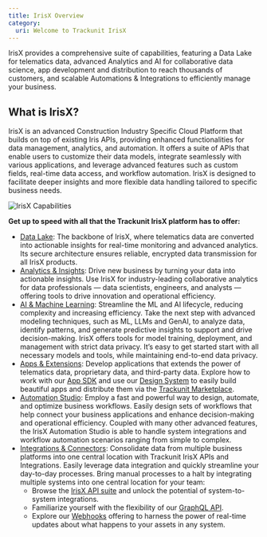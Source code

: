 ```yaml
---
title: IrisX Overview
category:
  uri: Welcome to Trackunit IrisX
---
```


IrisX provides a comprehensive suite of capabilities, featuring a Data Lake for telematics data, advanced Analytics and AI for collaborative data science, app development and distribution to reach thousands of customers, and scalable Automations & Integrations to efficiently manage your business.

## What is IrisX?
IrisX is an advanced Construction Industry Specific Cloud Platform that builds on top of existing Iris APIs, providing enhanced functionalities for data management, analytics, and automation. It offers a suite of APIs that enable users to customize their data models, integrate seamlessly with various applications, and leverage advanced features such as custom fields, real-time data access, and workflow automation. IrisX is designed to facilitate deeper insights and more flexible data handling tailored to specific business needs.

![IrisX Capabilities](https://cdn.statically.io/gh/trackunit/developer-hub/master/irisx-capabilities.png)


**Get up to speed with all that the Trackunit IrisX platform has to offer:**

- [Data Lake](https://developers.trackunit.com/docs/data-lake-overview): The backbone of IrisX, where telematics data are converted into actionable insights for real-time monitoring and advanced analytics. Its secure architecture ensures reliable, encrypted data transmission for all IrisX products.
- [Analytics & Insights](https://developers.trackunit.com/docs/analytics-overview): Drive new business by turning your data into actionable insights. Use IrisX for industry-leading collaborative analytics for data professionals — data scientists, engineers, and analysts — offering tools to drive innovation and operational efficiency.
- [AI & Machine Learning](https://developers.trackunit.com/docs/ai-ml-overview): Streamline the ML and AI lifecycle, reducing complexity and increasing efficiency. Take the next step with advanced modeling techniques, such as ML, LLMs and GenAI, to analyze data, identify patterns, and generate predictive insights to support and drive decision-making. IrisX offers tools for model training, deployment, and management with strict data privacy. It’s easy to get started start with all necessary models and tools, while maintaining end-to-end data privacy.
- [Apps & Extensions](https://developers.trackunit.com/docs/apps-extensions-overview): Develop applications that extends the power of telematics data, proprietary data, and third-party data. Explore how to work with our [App SDK](https://developers.trackunit.com/docs/overview) and use our [Design System](https://design.iris.trackunit.com/?path=/docs/introduction--docs) to easily build beautiful apps and distribute them via the [Trackunit Marketplace](https://new.manager.trackunit.com/marketplace).
- [Automation Studio](https://developers.trackunit.com/docs/automation-studio-overview): Employ a fast and powerful way to design, automate, and optimize business workflows. Easily design sets of workflows that help connect your business applications and enhance decision-making and operational efficiency. Coupled with many other advanced features, the IrisX Automation Studio is able to handle system integrations and workflow automation scenarios ranging from simple to complex.
- [Integrations & Connectors](https://developers.trackunit.com/docs/integrations-connectors-overview): Consolidate data from multiple business platforms into one central location with Trackunit IrisX APIs and Integrations. Easily leverage data integration and quickly streamline your day-to-day processes. Bring manual processes to a halt by integrating multiple systems into one central location for your team:
  - Browse the [IrisX API suite](https://developers.trackunit.com/docs/irisx-apis) and unlock the potential of system-to-system integrations.
  - Familiarize yourself with the flexibility of our [GraphQL API](https://developers.trackunit.com/reference/graphql-api-introduction).
  - Explore our [Webhooks](https://developers.trackunit.com/docs/webhooks-overview) offering to harness the power of real-time updates about what happens to your assets in any system.
